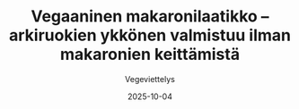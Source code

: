 ---
title: "Vegaaninen makaronilaatikko – arkiruokien ykkönen valmistuu ilman makaronien keittämistä"
image: "https://vegaanibotti.lauravuo.me/2025/10/2025-10-04_small.png"
date: 2025-10-04
receipt_url: "https://vegeviettelys.fi/vegaaninen-makaronilaatikko-arkiruokien/"
author: "Vegeviettelys"
---